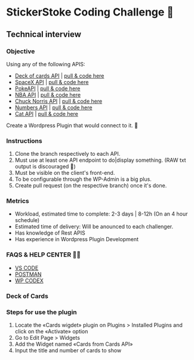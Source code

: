 # StickerStoke Coding Challenge 🎃

Technical interview
-----------

### Objective
Using any of the following APIS:
- [Deck of cards API](https://deckofcardsapi.com/) | [pull & code here](https://github.com/StickerStoke/ss-oct-challenge--/tree/cards-api)
- [SpaceX API](https://github.com/r-spacex/SpaceX-API) | [pull & code here](https://github.com/StickerStoke/ss-oct-challenge--/tree/spacex-api)
- [PokeAPI](https://pokeapi.co/docs/v2) | [pull & code here](https://github.com/StickerStoke/ss-oct-challenge--/tree/poke-api)
- [NBA API](https://www.balldontlie.io/#introduction) | [pull & code here](https://github.com/StickerStoke/ss-oct-challenge/tree/ball-api)
- [Chuck Norris API](https://www.balldontlie.io/#introduction) | [pull & code here](https://github.com/StickerStoke/ss-oct-challenge/tree/chuck-api)
- [Numbers API](http://numbersapi.com/) | [pull & code here](https://github.com/StickerStoke/ss-oct-challenge/tree/numbers-api)
- [Cat API](https://http.cat/) | [pull & code here](https://github.com/StickerStoke/ss-oct-challenge/tree/cat-api)

Create a Wordpress Plugin that would connect to it. 🚀

### Instructions
1) Clone the branch respectively to each API.
2) Must use at least one API endpoint to do|display something. (RAW txt output is discouraged 🚩)
3) Must be visible on the client's front-end.
4) To be configurable through the WP-Admin is a big plus.
5) Create pull request (on the respective branch) once it's done.

### Metrics
- Workload, estimated time to complete: 2-3 days | 8-12h (On an 4 hour schedule)
- Estimated time of delivery: Will be anounced to each challenger.
- Has knowledge of Rest APIS
- Has experience in Wordpress Plugin Development

### FAQS & HELP CENTER 🧛🏻
- [VS CODE](https://code.visualstudio.com/)
- [POSTMAN](https://www.postman.com/)
- [WP CODEX](https://codex.wordpress.org/Main_Page)
### Deck of Cards
### Steps for use the plugin
1) Locate the «Cards wigdet» plugin on Plugins > Installed Plugins and click on the «Activate» option
2) Go to Edit Page > Widgets
3) Add the Widget named «Cards from Cards API»
4) Input the title and number of cards to show
